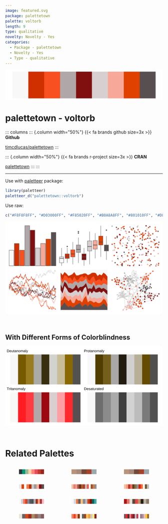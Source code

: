 ```yaml
---
image: featured.svg
package: palettetown
palette: voltorb
length: 9
type: qualitative
novelty: Novelty - Yes
categories:
  - Package - palettetown
  - Novelty - Yes
  - Type - qualitative
---
```


![](featured.svg)

# palettetown - voltorb 

::: columns
::: {.column width="50%"}
{{< fa brands github size=3x >}}
**Github**

[timcdlucas/palettetown](https://github.com/timcdlucas/palettetown)
:::

::: {.column width="50%"}
{{< fa brands r-project size=3x >}}
**CRAN**

[palettetown](https://CRAN.R-project.org/package=palettetown)
:::
:::

<hr> 

Use with [paletteer](https://emilhvitfeldt.github.io/paletteer/) package:

```r
library(paletteer)
paletteer_d("palettetown::voltorb")
```

Use raw:

```r
c("#F8F8F8FF", "#D03000FF", "#F85020FF", "#B0A8A8FF", "#801010FF", "#D8D0D0FF", "#F8A898FF", "#E04000FF", "#585050FF")
``` 

![](examples.png) 

  <br>
  
  ## With Different Forms of Colorblindness
  
  ![](colorblind.svg) 

<br>

# Related Palettes

<div class="list" style="display: grid; grid-template-columns: auto auto auto;"> <figure class="figure">
<a href="../../awtools/a_palette/"> <img src="../../awtools/a_palette/featured.svg" style="width: 100%;" class="figure-img"></a>
</figure> <figure class="figure">
<a href="../../ButterflyColors/hamadryas_feronia/"> <img src="../../ButterflyColors/hamadryas_feronia/featured.svg" style="width: 100%;" class="figure-img"></a>
</figure> <figure class="figure">
<a href="../../ButterflyColors/hamadryas_feronia/"> <img src="../../ButterflyColors/hamadryas_feronia/featured.svg" style="width: 100%;" class="figure-img"></a>
</figure> <figure class="figure">
<a href="../../palettetown/electrode/"> <img src="../../palettetown/electrode/featured.svg" style="width: 100%;" class="figure-img"></a>
</figure> <figure class="figure">
<a href="../../palettetown/clefairy/"> <img src="../../palettetown/clefairy/featured.svg" style="width: 100%;" class="figure-img"></a>
</figure> <figure class="figure">
<a href="../../palettetown/clefable/"> <img src="../../palettetown/clefable/featured.svg" style="width: 100%;" class="figure-img"></a>
</figure> <figure class="figure">
<a href="../../palettetown/seaking/"> <img src="../../palettetown/seaking/featured.svg" style="width: 100%;" class="figure-img"></a>
</figure> <figure class="figure">
<a href="../../palettetown/goldeen/"> <img src="../../palettetown/goldeen/featured.svg" style="width: 100%;" class="figure-img"></a>
</figure> <figure class="figure">
<a href="../../peRReo/daddy1/"> <img src="../../peRReo/daddy1/featured.svg" style="width: 100%;" class="figure-img"></a>
</figure> <figure class="figure">
<a href="../../Redmonder/qMSOOrRd/"> <img src="../../Redmonder/qMSOOrRd/featured.svg" style="width: 100%;" class="figure-img"></a>
</figure> <figure class="figure">
<a href="../../palettetown/slowpoke/"> <img src="../../palettetown/slowpoke/featured.svg" style="width: 100%;" class="figure-img"></a>
</figure> <figure class="figure">
<a href="../../palettetown/groudon/"> <img src="../../palettetown/groudon/featured.svg" style="width: 100%;" class="figure-img"></a>
</figure> 
</div>
